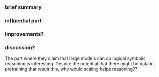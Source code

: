 ### brief summary

### influential part

### improvements?

### discussion?
The part where they claim that large models can do logical symbolic reasoning is interesting. Despite the potential that there might be data in pretraining that result this, why would scaling helps reasoning??